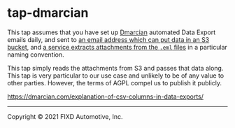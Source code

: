 # tap-dmarcian

This tap assumes that you have set up [Dmarcian](https://dmarcian.com) automated Data Export emails daily, and sent to [an email address which can put data in an S3 bucket](https://aws.amazon.com/premiumsupport/knowledge-center/ses-receive-inbound-emails/), and [a service extracts attachments from the `.eml` files](https://git.fixdapp.com/core/email-to-s3) in a particular naming convention.

This tap simply reads the attachments from S3 and passes that data along. This tap is very particular to our use case and unlikely to be of any value to other parties. However, the terms of AGPL compel us to publish it publicly.

https://dmarcian.com/explanation-of-csv-columns-in-data-exports/

---

Copyright &copy; 2021 FIXD Automotive, Inc.
